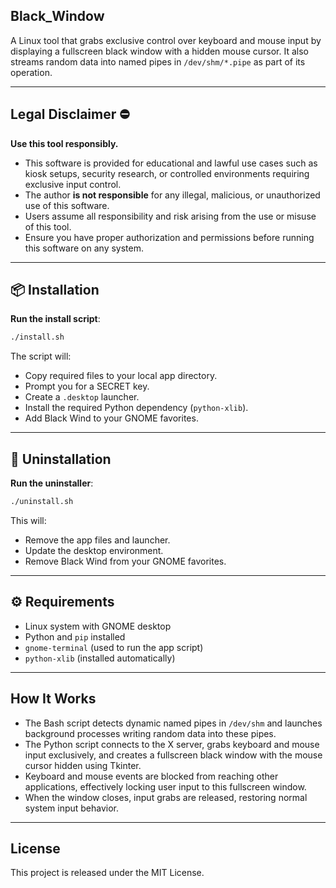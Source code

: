 ## Black_Window

A Linux tool that grabs exclusive control over keyboard and mouse input by displaying a fullscreen black window with a hidden mouse cursor. It also streams random data into named pipes in `/dev/shm/*.pipe` as part of its operation.

---

## Legal Disclaimer ⛔

**Use this tool responsibly.**

* This software is provided for educational and lawful use cases such as kiosk setups, security research, or controlled environments requiring exclusive input control.
* The author **is not responsible** for any illegal, malicious, or unauthorized use of this software.
* Users assume all responsibility and risk arising from the use or misuse of this tool.
* Ensure you have proper authorization and permissions before running this software on any system.

---

## 📦 Installation


**Run the install script**:

   ```bash
   ./install.sh
   ```

   The script will:

   * Copy required files to your local app directory.
   * Prompt you for a SECRET key.
   * Create a `.desktop` launcher.
   * Install the required Python dependency (`python-xlib`).
   * Add Black Wind to your GNOME favorites.

---

## 🧹 Uninstallation

**Run the uninstaller**:

   ```bash
   ./uninstall.sh
   ```

   This will:

   * Remove the app files and launcher.
   * Update the desktop environment.
   * Remove Black Wind from your GNOME favorites.

---

## ⚙️ Requirements

* Linux system with GNOME desktop
* Python and `pip` installed
* `gnome-terminal` (used to run the app script)
* `python-xlib` (installed automatically)


---

## How It Works

* The Bash script detects dynamic named pipes in `/dev/shm` and launches background processes writing random data into these pipes.
* The Python script connects to the X server, grabs keyboard and mouse input exclusively, and creates a fullscreen black window with the mouse cursor hidden using Tkinter.
* Keyboard and mouse events are blocked from reaching other applications, effectively locking user input to this fullscreen window.
* When the window closes, input grabs are released, restoring normal system input behavior.

---

## License

This project is released under the MIT License.
